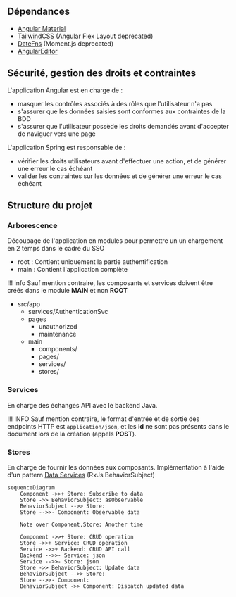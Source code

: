 ## Dépendances

- [Angular Material](https://material.angular.io/)
- [TailwindCSS](https://tailwindcss.com/) (Angular Flex Layout deprecated)
- [DateFns](https://date-fns.org/) (Moment.js deprecated)
- [AngularEditor](https://github.com/kolkov/angular-editor)


## Sécurité, gestion des droits et contraintes

L'application Angular est en charge de :

- masquer les contrôles associés à des rôles que l'utilisateur n'a pas
- s'assurer que les données saisies sont conformes aux contraintes de la BDD
- s'assurer que l'utilisateur possède les droits demandés avant d'accepter de naviguer vers une page

L'application Spring est responsable de :

- vérifier les droits utilisateurs avant d'effectuer une action, et de générer une erreur le cas échéant
- valider les contraintes sur les données et de générer une erreur le cas échéant


## Structure du projet

### Arborescence

Découpage de l'application en modules pour permettre un un chargement en 2 temps dans le cadre du SSO

- root : Contient uniquement la partie authentification
- main : Contient l'application complète

!!! info
		Sauf mention contraire, les composants et services doivent être créés dans le module **MAIN** et non **ROOT**

- src/app
	- services/AuthenticationSvc
	- pages
		- unauthorized
		- maintenance
	- main
		- components/
		- pages/
		- services/
		- stores/
  


### Services

En charge des échanges API avec le backend Java.

!!! INFO
	Sauf mention contraire, le format d'entrée et de sortie des endpoints HTTP est `application/json`, et les **id** ne sont pas présents dans le document lors de la création (appels **POST**).

### Stores

En charge de fournir les données aux composants.
Implémentation à l'aide d'un pattern [Data Services](https://blog.angular-university.io/how-to-build-angular2-apps-using-rxjs-observable-data-services-pitfalls-to-avoid/) (RxJs BehaviorSubject)

```mermaid
sequenceDiagram
	Component ->>+ Store: Subscribe to data
    Store ->> BehaviorSubject: asObservable
    BehaviorSubject -->> Store: 
    Store -->>- Component: Observable data

    Note over Component,Store: Another time

    Component ->>+ Store: CRUD operation
	Store ->>+ Service: CRUD operation
	Service ->>+ Backend: CRUD API call
	Backend -->>- Service: json
	Service -->>- Store: json
    Store ->> BehaviorSubject: Update data
    BehaviorSubject -->> Store: 
    Store -->>- Component: 
    BehaviorSubject ->> Component: Dispatch updated data
```